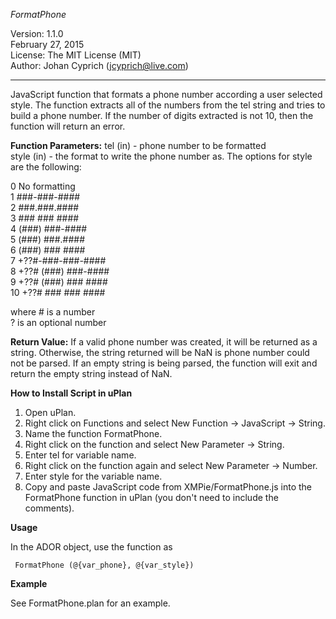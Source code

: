 *FormatPhone*

Version: 1.1.0<br />
February 27, 2015<br />
License: The MIT License (MIT)<br />
Author: Johan Cyprich (jcyprich@live.com)<br />

---

JavaScript function that formats a phone number according a user selected style. The function
extracts all of the numbers from the tel string and tries to build a phone number. If the
number of digits extracted is not 10, then the function will return an error.

**Function Parameters:**
tel (in) - phone number to be formatted<br />
style (in) - the format to write the phone number as. The options for style are the following:

0	No formatting<br />
1	###-###-####<br />
2	###.###.####<br />
3	### ### ####<br />
4	(###) ###-####<br />
5	(###) ###.####<br />
6	(###) ### ####<br />
7	+??#-###-###-####<br />
8	+??# (###) ###-####<br />
9	+??# (###) ### ####<br />
10	+??# ### ### ####

  where # is a number<br />
        ? is an optional number

**Return Value:**
If a valid phone number was created, it will be returned as a string. Otherwise,
the string returned will be NaN is phone number could not be parsed. If an empty string is
being parsed, the function will exit and return the empty string instead of NaN.


**How to Install Script in uPlan**

1. Open uPlan.<br />
2. Right click on Functions and select New Function -> JavaScript -> String.<br />
3. Name the function FormatPhone.<br />
4. Right click on the function and select New Parameter -> String.<br />
5. Enter tel for variable name.<br />
6. Right click on the function again and select New Parameter -> Number.<br />
7. Enter style for the variable name.<br />
8. Copy and paste JavaScript code from XMPie/FormatPhone.js into the FormatPhone function in uPlan (you don't need to include the comments).


**Usage**

In the ADOR object, use the function as

     FormatPhone (@{var_phone}, @{var_style})

	 
**Example**

See FormatPhone.plan for an example.
